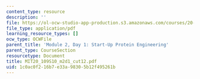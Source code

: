 ```yaml
---
content_type: resource
description: ''
file: https://ol-ocw-studio-app-production.s3.amazonaws.com/courses/20-109-laboratory-fundamentals-in-biological-engineering-spring-2010/1c0ac0f216b7e33a98305b12f495261b_MIT20_109S10_m2d1_cut12.pdf
file_type: application/pdf
learning_resource_types: []
ocw_type: OCWFile
parent_title: 'Module 2, Day 1: Start-Up Protein Engineering'
parent_type: CourseSection
resourcetype: Document
title: MIT20_109S10_m2d1_cut12.pdf
uid: 1c0ac0f2-16b7-e33a-9830-5b12f495261b
---
```


